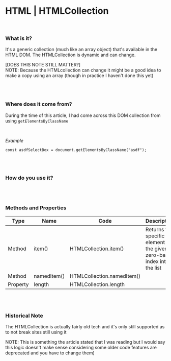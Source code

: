 # HTML | HTMLCollection

<br>

### What is it?

It's a generic collection (much like an array object) that's available in the HTML DOM. The HTMLCollection is dynamic and can change.

[DOES THIS NOTE STILL MATTER?]  
NOTE: Because the HTMLcollection can change it might be a good idea to make a copy using an array (though in practice I haven't done this yet)

<br><br>

### Where does it come from?

During the time of this article, I had come across this DOM collection from using `getElementsByClassName`

<br>

_Example_

```
const asdfSelectBox = document.getElementsByClassName("asdf");
```

<br><br>

### How do you use it?

<br><br>

### Methods and Properties

| Type     | Name        | Code                       | Description                                                              |
| -------- | ----------- | -------------------------- | ------------------------------------------------------------------------ |
| Method   | item()      | HTMLCollection.item()      | Returns the specific element at the given zero-based index into the list |
| Method   | namedItem() | HTMLCollection.namedItem() |                                                                          |
| Property | length      | HTMLCollection.length      |                                                                          |

<br><br>

### Historical Note

The HTMLCollection is actually fairly old tech and it's only still supported as to not break sites still using it

NOTE: This is something the article stated that I was reading but I would say this logic doesn't make sense considering some older code features are deprecated and you have to change them)
